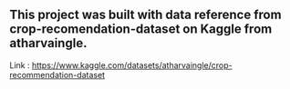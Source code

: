 ## This project was built with data reference from crop-recomendation-dataset on Kaggle from atharvaingle.
Link : https://www.kaggle.com/datasets/atharvaingle/crop-recommendation-dataset
